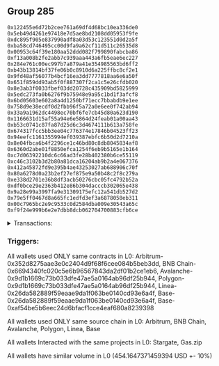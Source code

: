 ## Group 285

```0x299351b0a38d581b1aad6d9084e93b104470efc0
0x122455e6d72b2cee761a69df4d68bc10ea336de0
0x5eb49d4261e97418e7d5ae8bd2108dd05953f9fe
0xdc895f905e837990adf8a03d53c123551d0d2a5f
0xba58cd746495cc00d9fa9a62cf11d511c26535d8
0x00953c64f39e180aa52ddd082f799890fabcba86
0xf13a008b2fe2abb7c939aaa443a6fb5eae6ec227
0x284e761c00ec997b7a879a41e354985563bd6ff2
0xb43b13814bf37fe06b0c8910d6a225ffbc8cf2e1
0x9fd48af56077b4bcf16ea3dd7777818aa6e6a50f
0x651f859dd93ab5f0f887307f2ca1c5e26cfdb020
0x8e3ab3f0033fbef03dd20728c435909bd5825999
0x5edc273fa0b6276f9b75948e9a95c1bd1f3afcf8
0x6bd05603e602a8a4d1250bf71ecc7bbabdb9e1ee
0x758d9e38ecdf0d2fbb96f5a72a0e6ee0f742ab94
0x33a9a1962dc4498ec70bf6fe7cb45d80a623d190
0x1166631d15af55a94e6e5864d24feab01a00aa43
0xb53c0741c87fa87d25d6c3d4674111b613a758fe
0x674317fcc5bb3ee04c776374e17846b04523ff23
0x94eefc1161355994ef039387ebfc6b50d2d7210a
0x8e04fbca6b4f2296ce1c46bd80c8db8045834af8
0x6360d2abe01f8850efca1254f6eb9b5165e1b164
0xc7d06392210dc6c66ad3fe28b402380b6ce55119
0xc46c3102b3d2b80a81dca16204ab9b2a4e067376
0x412a45872fd9e395b4ae43253027ab688906c70f
0x80a6278d0a23b2ef27ef875e9a50b48c2f8c279a
0xe338d2701e36b8df3acb50276cbc05fc4792b52a
0xdf0bce29e2363b412e86b304dacccb302065e438
0x9a28e99a3997fa9e31309175efc12a541db527d2
0x79e5ff0467d8a665fc1edfd3ef3a6878058eb311
0x00c7965bc2e9c9533c0d2584dba009e30543a65c
0xf9f24e999b6e2e7dbb8dcb062704700883cfb6ce
```
<details>
<summary>Transactions:</summary>

Hashes: 

Wallet: 0x299351b0a38d581b1aad6d9084e93b104470efc0

       Hash: 0x8683a2f67d5eef6e1c44a129e874ea192ab074da5f92f3b10b2386b24b7fa293
         - source chain: Arbitrum
         - destination chain: BNB Chain
         - project: Stargate
         - contract: 0x352d8275aae3e0c2404d9f68f6cee084b5beb3dd
         - value USD: 63.861962833
       Hash: 0x1d568f681240f681c45f026a8e7377a8094fe792e0f594fbf9cfb847d81635c8
         - source chain: BNB Chain
         - destination chain: Avalanche
         - project: Stargate
         - contract: 0x6694340fc020c5e6b96567843da2df01b2ce1eb6
         - value USD: 60.841140243
       Hash: 0x802246a32a1a9c92045d7a208f214b7d4a369ad246ab3b1c607af9f6dc311fd9
         - source chain: Avalanche
         - destination chain: Polygon
         - project: Stargate
         - contract: 0x9d1b1669c73b033dfe47ae5a0164ab96df25b944
         - value USD: 59.183415834
       Hash: 0x9a5a6c23aa233dd7a6cd4056be04a6a6c74b8e83eb08be96f7340e010433f91b
         - source chain: Polygon
         - destination chain: Base
         - project: Stargate
         - contract: 0x9d1b1669c73b033dfe47ae5a0164ab96df25b944
         - value USD: 63.412898091
       Hash: 0xaf67eba5ed09904ea1c3265585f4a1fb2393b60041d5e1619bf8d6688a6e3a61
         - source chain: Linea
         - destination chain: Kava
         - project: Gas.zip
         - contract: 0x26da582889f59eaae9da1f063be0140cd93e6a4f
         - value USD: 4.501300527e-08
       Hash: 0xff1af217e30acebbc8ec0e68e3527e6f753fc265a99d648315fc9bc7f27b07b0
         - source chain: Base
         - destination chain: Zora
         - project: Gas.zip
         - contract: 0x26da582889f59eaae9da1f063be0140cd93e6a4f
         - value USD: 0.0001264999264
       Hash: 0x3c9a89a80742e3d0adcc440c9c7983898ba2bd978465ab7ada737216e5f49489
         - source chain: Base
         - destination chain: Optimism
         - project: Stargate
         - contract: 0xaf54be5b6eec24d6bfacf1cce4eaf680a8239398
         - value USD: 206.8651936
Wallet: 0x122455e6d72b2cee761a69df4d68bc10ea336de0

       Hash:0x6586269ab98f712d760d1a7c127eb53a637dc38071671135c3ad90cc36af35a9
         - source chain: Arbitrum
         - destination chain: BNB Chain
         - project: Stargate
         - contract: 0x352d8275aae3e0c2404d9f68f6cee084b5beb3dd
         - value USD: 67.996789791
       Hash:0x942d7456a6eb768e04123acf09a009a49229fa1df890c1e44e56c61bd779f159
         - source chain: BNB Chain
         - destination chain: Avalanche
         - project: Stargate
         - contract: 0x6694340fc020c5e6b96567843da2df01b2ce1eb6
         - value USD: 65.065408003
       Hash:0xd1428603e69d04142ddd0fbd9bab2e9166e6fe1a45ac8957fe98c6684cd487a0
         - source chain: Avalanche
         - destination chain: Polygon
         - project: Stargate
         - contract: 0x9d1b1669c73b033dfe47ae5a0164ab96df25b944
         - value USD: 63.489800748
       Hash:0x7de3c2f9543a758a40530f3afc1e127d554f41b0bd39d8db9e084f2b2c3222ad
         - source chain: Polygon
         - destination chain: Base
         - project: Stargate
         - contract: 0x9d1b1669c73b033dfe47ae5a0164ab96df25b944
         - value USD: 67.486823965
       Hash:0xad995c6b5d555a3b804180ed3a28c3266a4c2cb46290e00dba5a79ea839ec072
         - source chain: Linea
         - destination chain: Kava
         - project: Gas.zip
         - contract: 0x26da582889f59eaae9da1f063be0140cd93e6a4f
         - value USD: 4.264186783e-08
       Hash:0xc1cc167af0efa8919b19ea3429492366b27e0a2bb3bdafbe380dbeb4f10fc717
         - source chain: Base
         - destination chain: Scroll
         - project: Gas.zip
         - contract: 0x26da582889f59eaae9da1f063be0140cd93e6a4f
         - value USD: 2.096487545e-05
       Hash:0xc98765951d26a002dffe7d9f606e4e44c761a6c84244368acd251c4da8ab5aee
         - source chain: Base
         - destination chain: Optimism
         - project: Stargate
         - contract: 0xaf54be5b6eec24d6bfacf1cce4eaf680a8239398
         - value USD: 203.159239386
Wallet: 0x5eb49d4261e97418e7d5ae8bd2108dd05953f9fe

       Hash:0xe9dea82418c1096b96a41ccb27c4d2f0e5b687dbb8151328eac4742abd9d2c60
         - source chain: Arbitrum
         - destination chain: BNB Chain
         - project: Stargate
         - contract: 0x352d8275aae3e0c2404d9f68f6cee084b5beb3dd
         - value USD: 64.473573479
       Hash:0x815f625fd1beaf6fc2c9b0fc77cda7d834430c35473287e0bbc4169d1ac28645
         - source chain: BNB Chain
         - destination chain: Avalanche
         - project: Stargate
         - contract: 0x6694340fc020c5e6b96567843da2df01b2ce1eb6
         - value USD: 61.45366741
       Hash:0xeb691d98c6acd928219d8dba06e41a585dd7cc7ecc378ce9e3387d9dfb335392
         - source chain: Avalanche
         - destination chain: Polygon
         - project: Stargate
         - contract: 0x9d1b1669c73b033dfe47ae5a0164ab96df25b944
         - value USD: 60.031545604
       Hash:0x4269ef51baea42542ef3643e2043f12c8488c73bec8d6c1dafdfb4c94441adb1
         - source chain: Polygon
         - destination chain: Base
         - project: Stargate
         - contract: 0x9d1b1669c73b033dfe47ae5a0164ab96df25b944
         - value USD: 63.875034043
       Hash:0xa055490ea62b1469a4573dbdbfde017f13d2186d9404258b2971311b8bf02451
         - source chain: Linea
         - destination chain: Zora
         - project: Gas.zip
         - contract: 0x26da582889f59eaae9da1f063be0140cd93e6a4f
         - value USD: 8.593273501e-05
       Hash:0x68d18c4218b006c5ac10f79c91cf29de642c43b506185545ad6b45f4438553fc
         - source chain: Base
         - destination chain: Zora
         - project: Gas.zip
         - contract: 0x26da582889f59eaae9da1f063be0140cd93e6a4f
         - value USD: 9.771763979e-05
       Hash:0xa65a9c6051635ce99af2cb53099037a65a8fe39671fa15b60a7abf0c352e5813
         - source chain: Base
         - destination chain: Optimism
         - project: Stargate
         - contract: 0xaf54be5b6eec24d6bfacf1cce4eaf680a8239398
         - value USD: 198.810856609
Wallet: 0xdc895f905e837990adf8a03d53c123551d0d2a5f

       Hash:0x7a88f265aa367f74906c3d11cbe9081d1c5a291fa5757844171d65cae98b07ec
         - source chain: Arbitrum
         - destination chain: BNB Chain
         - project: Stargate
         - contract: 0x352d8275aae3e0c2404d9f68f6cee084b5beb3dd
         - value USD: 67.663363497
       Hash:0x230169a0502044a24387bd52f2b89f25b5b8aea76b61409ed3d732399399f20f
         - source chain: BNB Chain
         - destination chain: Avalanche
         - project: Stargate
         - contract: 0x6694340fc020c5e6b96567843da2df01b2ce1eb6
         - value USD: 64.751856475
       Hash:0xf427e1b4770adb754ad436d834a086f40872ebdebb6e6db42b2681b8e0b29fe4
         - source chain: Avalanche
         - destination chain: Polygon
         - project: Stargate
         - contract: 0x9d1b1669c73b033dfe47ae5a0164ab96df25b944
         - value USD: 63.408731432
       Hash:0xf543bc45d7739d87f478e7fb1db97c60a73ea3ef5b51c86054f8fdec3f6fa62b
         - source chain: Polygon
         - destination chain: Base
         - project: Stargate
         - contract: 0x9d1b1669c73b033dfe47ae5a0164ab96df25b944
         - value USD: 67.462371459
       Hash:0x46bc92a10540b5ca7271091ec33f369d162bd1aa424214112de3303b1ded77ea
         - source chain: Linea
         - destination chain: Linea
         - project: Gas.zip
         - contract: 0x26da582889f59eaae9da1f063be0140cd93e6a4f
         - value USD: 0.0001264538621
       Hash:0x749b693ffda98bc7ef52a175d4e76569899a178eb58587065a92172bdaa0d56c
         - source chain: Base
         - destination chain: Scroll
         - project: Gas.zip
         - contract: 0x26da582889f59eaae9da1f063be0140cd93e6a4f
         - value USD: 7.213338501e-05
       Hash:0xb670102e9af12362ab898b6983d71495314698f4da059d286c6c6128ba76a02f
         - source chain: Base
         - destination chain: Optimism
         - project: Stargate
         - contract: 0xaf54be5b6eec24d6bfacf1cce4eaf680a8239398
         - value USD: 195.256057316
Wallet: 0xba58cd746495cc00d9fa9a62cf11d511c26535d8

       Hash:0xa9dc57b219e2119f885ebae7413c3045786ebf31a2a578374af9836cb29d881f
         - source chain: Arbitrum
         - destination chain: BNB Chain
         - project: Stargate
         - contract: 0x352d8275aae3e0c2404d9f68f6cee084b5beb3dd
         - value USD: 63.619726157
       Hash:0xbc7a529d8ac2f880628a007cc72505ce20f2e9ed3e68c86da758e60e8964f34a
         - source chain: BNB Chain
         - destination chain: Avalanche
         - project: Stargate
         - contract: 0x6694340fc020c5e6b96567843da2df01b2ce1eb6
         - value USD: 60.619241285
       Hash:0xf8877b7d94fd7c2896a42023f833ff2ccdbbb3fc171f953c64ca0ab05f795598
         - source chain: Avalanche
         - destination chain: Polygon
         - project: Stargate
         - contract: 0x9d1b1669c73b033dfe47ae5a0164ab96df25b944
         - value USD: 59.17017562
       Hash:0x764ce121b890661099b8aeb71506e3b144e9a8a5463c604cfccd746b4933c275
         - source chain: Polygon
         - destination chain: Base
         - project: Stargate
         - contract: 0x9d1b1669c73b033dfe47ae5a0164ab96df25b944
         - value USD: 62.872142222
       Hash:0x46d6f05ad7bbff5dae81afab0070d3df8f12b55cdb59fd497cf46be8ed16f28a
         - source chain: Linea
         - destination chain: Kava
         - project: Gas.zip
         - contract: 0x26da582889f59eaae9da1f063be0140cd93e6a4f
         - value USD: 2.708199048e-08
       Hash:0x54aeff8edf8f7c863466f98f292dd68f5f4ded1415cfa3d057d6cebdbbe24d23
         - source chain: Base
         - destination chain: Linea
         - project: Gas.zip
         - contract: 0x26da582889f59eaae9da1f063be0140cd93e6a4f
         - value USD: 0.0001186634726
       Hash:0xc45667a3430cdff20d6ab0817375c8ce4394936a7be67c1b251bee63b1eff1ff
         - source chain: Base
         - destination chain: Optimism
         - project: Stargate
         - contract: 0xaf54be5b6eec24d6bfacf1cce4eaf680a8239398
         - value USD: 197.519944863
Wallet: 0x00953c64f39e180aa52ddd082f799890fabcba86

       Hash:0x6c84cd72e6981876ec2b61a60ba170e79990e63711504b00c933983efe4b62b0
         - source chain: Arbitrum
         - destination chain: BNB Chain
         - project: Stargate
         - contract: 0x352d8275aae3e0c2404d9f68f6cee084b5beb3dd
         - value USD: 66.713254909
       Hash:0xa9f92c805c050d5074f260eddce0c4fecaed8296ffa4b1641911b22a5b3ec931
         - source chain: BNB Chain
         - destination chain: Avalanche
         - project: Stargate
         - contract: 0x6694340fc020c5e6b96567843da2df01b2ce1eb6
         - value USD: 63.773865548
       Hash:0xde26cb1656f953cdde0a78d29e24ec4edab9fe776d4e75af21be2b603eae88fe
         - source chain: Avalanche
         - destination chain: Polygon
         - project: Stargate
         - contract: 0x9d1b1669c73b033dfe47ae5a0164ab96df25b944
         - value USD: 62.343416137
       Hash:0x23c28f5a23ac5cc5bd82fe46621f584b9c1d7a4082dd987821e6f1c1b67d59c1
         - source chain: Polygon
         - destination chain: Base
         - project: Stargate
         - contract: 0x9d1b1669c73b033dfe47ae5a0164ab96df25b944
         - value USD: 67.018602394
       Hash:0x601e50cdccb518a7473a79efc28cf47dba803bd28f51f3b923223085b76f5d30
         - source chain: Linea
         - destination chain: Base
         - project: Gas.zip
         - contract: 0x26da582889f59eaae9da1f063be0140cd93e6a4f
         - value USD: 2.201259296e-05
       Hash:0xcd56fcf2fec80a1426ea8690d9c9df7ad633daef1308fdeea1b4ddbf3c58bcbc
         - source chain: Base
         - destination chain: Kava
         - project: Gas.zip
         - contract: 0x26da582889f59eaae9da1f063be0140cd93e6a4f
         - value USD: 2.490463734e-08
       Hash:0x6600d0abd86468e56450a479381986df00cc8559622e3167047e769150cc2592
         - source chain: Base
         - destination chain: Optimism
         - project: Stargate
         - contract: 0xaf54be5b6eec24d6bfacf1cce4eaf680a8239398
         - value USD: 202.014242506
Wallet: 0xf13a008b2fe2abb7c939aaa443a6fb5eae6ec227

       Hash:0xd8fab7ac6016453637b96371c8b2d3c4536020ce7e5d0ecb46b9477eb3e294cb
         - source chain: Arbitrum
         - destination chain: BNB Chain
         - project: Stargate
         - contract: 0x352d8275aae3e0c2404d9f68f6cee084b5beb3dd
         - value USD: 66.162026875
       Hash:0xaad4bd0e3cd55d320f33afe06744f77415d6f50651dad69d148f1330d98a8053
         - source chain: BNB Chain
         - destination chain: Avalanche
         - project: Stargate
         - contract: 0x6694340fc020c5e6b96567843da2df01b2ce1eb6
         - value USD: 63.202256224
       Hash:0x88a1385648e1a401e46d85e240d11b0f49e5bb99f6e35518db87c08daf05cfb0
         - source chain: Avalanche
         - destination chain: Polygon
         - project: Stargate
         - contract: 0x9d1b1669c73b033dfe47ae5a0164ab96df25b944
         - value USD: 61.81325553
       Hash:0x831d9ce3b442a8bb227dca97dd00efc79b455c9072ce51bf52096688b3fabdae
         - source chain: Polygon
         - destination chain: Base
         - project: Stargate
         - contract: 0x9d1b1669c73b033dfe47ae5a0164ab96df25b944
         - value USD: 66.409435324
       Hash:0x552a2fbedd711921a602ca64b792e359baa10011f9f0a83023711c09c6b94238
         - source chain: Linea
         - destination chain: Zora
         - project: Gas.zip
         - contract: 0x26da582889f59eaae9da1f063be0140cd93e6a4f
         - value USD: 5.031449819e-05
       Hash:0x6e2002b750cbed2b0e0d32441e52aa04b1581183d6fea2035f809fa37faaf5f7
         - source chain: Base
         - destination chain: Zora
         - project: Gas.zip
         - contract: 0x26da582889f59eaae9da1f063be0140cd93e6a4f
         - value USD: 3.055406778e-05
       Hash:0x408e4413e2cc4e3d504b55300e17e8ee65cc62370c59c6784d59679e8f7a3ee7
         - source chain: Base
         - destination chain: Optimism
         - project: Stargate
         - contract: 0xaf54be5b6eec24d6bfacf1cce4eaf680a8239398
         - value USD: 203.37246766
Wallet: 0x284e761c00ec997b7a879a41e354985563bd6ff2

       Hash:0x10a73cb67fb03fa7b41a04bc65bcaf112c31589be97227759139eb93e09f60c8
         - source chain: Arbitrum
         - destination chain: BNB Chain
         - project: Stargate
         - contract: 0x352d8275aae3e0c2404d9f68f6cee084b5beb3dd
         - value USD: 64.234354783
       Hash:0xf183f2b75a9887ed0deb93fe77ead001cf1d6c68d243995a9c96df933a18f6fb
         - source chain: BNB Chain
         - destination chain: Avalanche
         - project: Stargate
         - contract: 0x6694340fc020c5e6b96567843da2df01b2ce1eb6
         - value USD: 61.165915064
       Hash:0x176dce8001a73be4bbcf907b406c2fcee9d0f3cae4b9ca73e524a1fac8cb9848
         - source chain: Avalanche
         - destination chain: Polygon
         - project: Stargate
         - contract: 0x9d1b1669c73b033dfe47ae5a0164ab96df25b944
         - value USD: 59.645027329
       Hash:0x1164eff71f2fb6e586b2932579a6248e9817fa1376af05bf74723fa87f87276e
         - source chain: Polygon
         - destination chain: Base
         - project: Stargate
         - contract: 0x9d1b1669c73b033dfe47ae5a0164ab96df25b944
         - value USD: 64.073960968
       Hash:0x68c9bad12fe65c9934289b309b2f193653502fb1d5def75f02f4755e5337f992
         - source chain: Linea
         - destination chain: Kava
         - project: Gas.zip
         - contract: 0x26da582889f59eaae9da1f063be0140cd93e6a4f
         - value USD: 6.729721022e-09
       Hash:0xc0402ce99251ed3176dd826be0a9d2eb285b0cb865c6ce5995557331a7330d2d
         - source chain: Base
         - destination chain: Arbitrum
         - project: Gas.zip
         - contract: 0x26da582889f59eaae9da1f063be0140cd93e6a4f
         - value USD: 3.304102679e-05
       Hash:0xbb65fb700a4926ca4902eb57d466dd99624385f64a713a2b5515779b5513cc81
         - source chain: Base
         - destination chain: Optimism
         - project: Stargate
         - contract: 0xaf54be5b6eec24d6bfacf1cce4eaf680a8239398
         - value USD: 204.221821191
Wallet: 0xb43b13814bf37fe06b0c8910d6a225ffbc8cf2e1

       Hash:0x6f295358653276e18bc7a452e546d170d0e77998ca3c0e4bed6a6bb86671997d
         - source chain: Arbitrum
         - destination chain: BNB Chain
         - project: Stargate
         - contract: 0x352d8275aae3e0c2404d9f68f6cee084b5beb3dd
         - value USD: 66.877438235
       Hash:0xc20a61a95cd7a5c1f605948a9686894104102113e73bc945b80a9fe78174723a
         - source chain: BNB Chain
         - destination chain: Avalanche
         - project: Stargate
         - contract: 0x6694340fc020c5e6b96567843da2df01b2ce1eb6
         - value USD: 63.854707651
       Hash:0xa34222d23411316631b1407e73b1bc858ea096a360a8d0e2d4b662da143aab2a
         - source chain: Avalanche
         - destination chain: Polygon
         - project: Stargate
         - contract: 0x9d1b1669c73b033dfe47ae5a0164ab96df25b944
         - value USD: 62.318165727
       Hash:0x62a17188d7497bde0f7c10a131eda69cd66296b8343773d847c289531a0ceb27
         - source chain: Polygon
         - destination chain: Base
         - project: Stargate
         - contract: 0x9d1b1669c73b033dfe47ae5a0164ab96df25b944
         - value USD: 67.028467018
       Hash:0xe4501c4ce70855491c93d6b91eadfa5708c03d4367fa55c35ce2071efff29b9b
         - source chain: Linea
         - destination chain: Scroll
         - project: Gas.zip
         - contract: 0x26da582889f59eaae9da1f063be0140cd93e6a4f
         - value USD: 9.95235826e-05
       Hash:0xaed8fa4185c56879aa1dc3c2e86abd48061217f9681641cf6463c3ac1de10fd1
         - source chain: Base
         - destination chain: Kava
         - project: Gas.zip
         - contract: 0x26da582889f59eaae9da1f063be0140cd93e6a4f
         - value USD: 4.65160995e-08
       Hash:0xb7a39beb104a7fca7742bc5c7b8419b50899b59acdb6f50070d8d6033c63f1b2
         - source chain: Base
         - destination chain: Optimism
         - project: Stargate
         - contract: 0xaf54be5b6eec24d6bfacf1cce4eaf680a8239398
         - value USD: 203.706437036
Wallet: 0x9fd48af56077b4bcf16ea3dd7777818aa6e6a50f

       Hash:0xa962855ce25a63a251ca0f875d8b333c7dbc45644ebe5d97c0bd840ccc8c7f0e
         - source chain: Arbitrum
         - destination chain: BNB Chain
         - project: Stargate
         - contract: 0x352d8275aae3e0c2404d9f68f6cee084b5beb3dd
         - value USD: 66.469528749
       Hash:0xab144860098cd3fac13814f4561f6a80c7e2554d9cf2134317a2ebb90f00b8f3
         - source chain: BNB Chain
         - destination chain: Avalanche
         - project: Stargate
         - contract: 0x6694340fc020c5e6b96567843da2df01b2ce1eb6
         - value USD: 63.411564461
       Hash:0x5fec63c86c7cb2608d0a82f648fd85c51890cf7dc4482ca5b758f86375a06867
         - source chain: Avalanche
         - destination chain: Polygon
         - project: Stargate
         - contract: 0x9d1b1669c73b033dfe47ae5a0164ab96df25b944
         - value USD: 61.996032497
       Hash:0x82f48b58b6aa7c0c75a3a8aac11e28d147c679663d2d6d433d1dbb9075bb27f5
         - source chain: Polygon
         - destination chain: Base
         - project: Stargate
         - contract: 0x9d1b1669c73b033dfe47ae5a0164ab96df25b944
         - value USD: 66.64430081
       Hash:0x671f283c5761ffb774df813fd0d99c045f4261abe54eae37961bcba553b9306f
         - source chain: Linea
         - destination chain: Arbitrum
         - project: Gas.zip
         - contract: 0x26da582889f59eaae9da1f063be0140cd93e6a4f
         - value USD: 4.67935441e-05
       Hash:0x6a525132077f203580b86fd17cae50bbcb696a5aa5ecdcfe30e17c663cc00a4e
         - source chain: Base
         - destination chain: Scroll
         - project: Gas.zip
         - contract: 0x26da582889f59eaae9da1f063be0140cd93e6a4f
         - value USD: 9.876780051e-05
       Hash:0x17392753b9d895129cb341773230aacfc11e6614ba7d397b13939ec9fba77b52
         - source chain: Base
         - destination chain: Optimism
         - project: Stargate
         - contract: 0xaf54be5b6eec24d6bfacf1cce4eaf680a8239398
         - value USD: 200.79941838
Wallet: 0x651f859dd93ab5f0f887307f2ca1c5e26cfdb020

       Hash:0x2371521bf7329d33bb918309a6d71990b1b86e8c716d0970e1792a081b1c7730
         - source chain: Arbitrum
         - destination chain: BNB Chain
         - project: Stargate
         - contract: 0x352d8275aae3e0c2404d9f68f6cee084b5beb3dd
         - value USD: 65.198546945
       Hash:0x9fd834239f25f2a31827ade1cab0d0d68d2f1c24c5eeff685734215ab615efb6
         - source chain: BNB Chain
         - destination chain: Avalanche
         - project: Stargate
         - contract: 0x6694340fc020c5e6b96567843da2df01b2ce1eb6
         - value USD: 62.195546339
       Hash:0xe373047c8b3300e0911a03bdbb9aed199733c36309ca5bdf5a512a0126b3483d
         - source chain: Avalanche
         - destination chain: Polygon
         - project: Stargate
         - contract: 0x9d1b1669c73b033dfe47ae5a0164ab96df25b944
         - value USD: 60.728869925
       Hash:0x69c144ad6fcc9feca52845b559708c6ef710eb3b6234334f5e0565d2136929be
         - source chain: Polygon
         - destination chain: Base
         - project: Stargate
         - contract: 0x9d1b1669c73b033dfe47ae5a0164ab96df25b944
         - value USD: 65.295865057
       Hash:0xcbcb1c6220aabbc0d70d4f243ddd1a21be256c4dadc91bbf582a65d18318b8fb
         - source chain: Linea
         - destination chain: Scroll
         - project: Gas.zip
         - contract: 0x26da582889f59eaae9da1f063be0140cd93e6a4f
         - value USD: 0.0001093755952
       Hash:0xf911b564807b0674b828425f0c407a803e028f079279c7d418037d80ef56dc03
         - source chain: Base
         - destination chain: Scroll
         - project: Gas.zip
         - contract: 0x26da582889f59eaae9da1f063be0140cd93e6a4f
         - value USD: 4.405470239e-05
       Hash:0x28abb59ea645e36d3642029ad5a5fef6aed45d4c611882621d9dfd7e53f16cf9
         - source chain: Base
         - destination chain: Optimism
         - project: Stargate
         - contract: 0xaf54be5b6eec24d6bfacf1cce4eaf680a8239398
         - value USD: 203.258104877
Wallet: 0x8e3ab3f0033fbef03dd20728c435909bd5825999

       Hash:0x995cda3a5c747dbabd7c7f2d2697bc961413b05b2daf28d38ffbcf7b1784d1ca
         - source chain: Arbitrum
         - destination chain: BNB Chain
         - project: Stargate
         - contract: 0x352d8275aae3e0c2404d9f68f6cee084b5beb3dd
         - value USD: 63.634774044
       Hash:0xec39cf8af49d402748ab3bd80d4dacb082bcd7ed151cce1db586437b77bf8041
         - source chain: BNB Chain
         - destination chain: Avalanche
         - project: Stargate
         - contract: 0x6694340fc020c5e6b96567843da2df01b2ce1eb6
         - value USD: 60.529123072
       Hash:0x920adfeb63fa1e6203a37d97419c1dd3ff40512f03f8aad952d15042e1210ac3
         - source chain: Avalanche
         - destination chain: Polygon
         - project: Stargate
         - contract: 0x9d1b1669c73b033dfe47ae5a0164ab96df25b944
         - value USD: 59.118881787
       Hash:0x79813257b8d79bd9800bd4d6acaa829d92dbf584f4861d6e640365feb2b81682
         - source chain: Polygon
         - destination chain: Base
         - project: Stargate
         - contract: 0x9d1b1669c73b033dfe47ae5a0164ab96df25b944
         - value USD: 63.530345338
       Hash:0x5d0698d459314040e635de6b0ca056d6b6fe8b60df417ab80d0b63c95522758c
         - source chain: Linea
         - destination chain: Zora
         - project: Gas.zip
         - contract: 0x26da582889f59eaae9da1f063be0140cd93e6a4f
         - value USD: 9.726748476e-05
       Hash:0x54115f7adf49a8d9081a238747f233331f45961538301158135b8050cb12a119
         - source chain: Base
         - destination chain: Kava
         - project: Gas.zip
         - contract: 0x26da582889f59eaae9da1f063be0140cd93e6a4f
         - value USD: 6.277615198e-09
       Hash:0x2c21f2774da6996fd83522e602da02e47d2063927609238c9dd55dd29802c49c
         - source chain: Base
         - destination chain: Optimism
         - project: Stargate
         - contract: 0xaf54be5b6eec24d6bfacf1cce4eaf680a8239398
         - value USD: 201.938289311
Wallet: 0x5edc273fa0b6276f9b75948e9a95c1bd1f3afcf8

       Hash:0xe547c5dc98fd316a727da3152c43919e5650ac39007f65792aae1eb457932420
         - source chain: Arbitrum
         - destination chain: BNB Chain
         - project: Stargate
         - contract: 0x352d8275aae3e0c2404d9f68f6cee084b5beb3dd
         - value USD: 65.017683202
       Hash:0x451254d7c2399f27dd8cc8035faaa3064db756ec81887dfefab9e5c0a5c3c36d
         - source chain: BNB Chain
         - destination chain: Avalanche
         - project: Stargate
         - contract: 0x6694340fc020c5e6b96567843da2df01b2ce1eb6
         - value USD: 61.914724088
       Hash:0x25f631bd6b0bbc8367a4bf2176b4f7a80a93a8508ad46355816febdcdeafc3e4
         - source chain: Avalanche
         - destination chain: Polygon
         - project: Stargate
         - contract: 0x9d1b1669c73b033dfe47ae5a0164ab96df25b944
         - value USD: 60.528475671
       Hash:0x16c64ccbfdb28bd7fe82ecdec270055de0e9ee5a20e97d92295601f016f81c56
         - source chain: Polygon
         - destination chain: Base
         - project: Stargate
         - contract: 0x9d1b1669c73b033dfe47ae5a0164ab96df25b944
         - value USD: 64.927334009
       Hash:0x6b18047d1557f64fe87babbd97f24f2774dd6da347d43e9b78faaa89bfd27356
         - source chain: Linea
         - destination chain: Arbitrum
         - project: Gas.zip
         - contract: 0x26da582889f59eaae9da1f063be0140cd93e6a4f
         - value USD: 2.510128639e-05
       Hash:0x64d18ca7b8086acdcb6f7f5e330835f9f4b9d1dea6e39a9bb8955a332ca14097
         - source chain: Base
         - destination chain: Linea
         - project: Gas.zip
         - contract: 0x26da582889f59eaae9da1f063be0140cd93e6a4f
         - value USD: 0.000107649797
       Hash:0xf3e470ebdb74051b4dbe018fd794ec728be009f81ae4028bfce3228b2af4e916
         - source chain: Base
         - destination chain: Optimism
         - project: Stargate
         - contract: 0xaf54be5b6eec24d6bfacf1cce4eaf680a8239398
         - value USD: 198.889109106
Wallet: 0x6bd05603e602a8a4d1250bf71ecc7bbabdb9e1ee

       Hash:0xaadfadb3e680ba39cce7070a50f7b50fd241d1971517245637dea9a03c896f18
         - source chain: Arbitrum
         - destination chain: BNB Chain
         - project: Stargate
         - contract: 0x352d8275aae3e0c2404d9f68f6cee084b5beb3dd
         - value USD: 64.548826921
       Hash:0xd5fc5586167660a8f610ddbed95a29ef61ed21cf51c18247b7c30dd2419e20d8
         - source chain: BNB Chain
         - destination chain: Avalanche
         - project: Stargate
         - contract: 0x6694340fc020c5e6b96567843da2df01b2ce1eb6
         - value USD: 61.529776497
       Hash:0xa9d6a0c3aa26b5c27eca74838359d8ee74da17f3f00eb84ce3a376a45c0cfc56
         - source chain: Avalanche
         - destination chain: Polygon
         - project: Stargate
         - contract: 0x9d1b1669c73b033dfe47ae5a0164ab96df25b944
         - value USD: 60.225816758
       Hash:0x566d7291b28e7737b21f4cedc27eaa54f4132621079d387ffbd473914eb46895
         - source chain: Polygon
         - destination chain: Base
         - project: Stargate
         - contract: 0x9d1b1669c73b033dfe47ae5a0164ab96df25b944
         - value USD: 64.671462934
       Hash:0xb9158e8027f85e966f7fa34bdd01fa6e2b4c67641c878d24d8ca0bfae31a7eb0
         - source chain: Linea
         - destination chain: Zora
         - project: Gas.zip
         - contract: 0x26da582889f59eaae9da1f063be0140cd93e6a4f
         - value USD: 0.0001352680433
       Hash:0xb5cebdefe7991ebeb76b85592cd46cf690c9b3451d4ed3a881193c4d7331b274
         - source chain: Base
         - destination chain: Scroll
         - project: Gas.zip
         - contract: 0x26da582889f59eaae9da1f063be0140cd93e6a4f
         - value USD: 2.984350807e-05
       Hash:0x4bf62541aea4e230d7dc3a34664568339402232fc87775abbd18974379d66f9b
         - source chain: Base
         - destination chain: Optimism
         - project: Stargate
         - contract: 0xaf54be5b6eec24d6bfacf1cce4eaf680a8239398
         - value USD: 199.387227876
Wallet: 0x758d9e38ecdf0d2fbb96f5a72a0e6ee0f742ab94

       Hash:0x7e9b2c206cd6915d2bdea6271b06bfcb6d654fd4873622a3ff05eb7f79c4afa1
         - source chain: Arbitrum
         - destination chain: BNB Chain
         - project: Stargate
         - contract: 0x352d8275aae3e0c2404d9f68f6cee084b5beb3dd
         - value USD: 66.419833608
       Hash:0x34061b6e620932a34cceb65ec0b4cfd511ba35206f6dbdbefbab33b21c5055a3
         - source chain: BNB Chain
         - destination chain: Avalanche
         - project: Stargate
         - contract: 0x6694340fc020c5e6b96567843da2df01b2ce1eb6
         - value USD: 63.438110331
       Hash:0x91600a7c776e003e12f7ef2f0aa767fc1b2e9ab6d5ea0acc3a02480840e99f9a
         - source chain: Avalanche
         - destination chain: Polygon
         - project: Stargate
         - contract: 0x9d1b1669c73b033dfe47ae5a0164ab96df25b944
         - value USD: 62.015584814
       Hash:0x3c355bda2382fa2da13b8c255aa6172847dd519dd855d6182b4f2596ef626f25
         - source chain: Polygon
         - destination chain: Base
         - project: Stargate
         - contract: 0x9d1b1669c73b033dfe47ae5a0164ab96df25b944
         - value USD: 66.695240363
       Hash:0x676b4334ce0aabebb20bb99b1ae7030193e1e3660d3bae40175c9ef3ee747037
         - source chain: Linea
         - destination chain: Scroll
         - project: Gas.zip
         - contract: 0x26da582889f59eaae9da1f063be0140cd93e6a4f
         - value USD: 9.882147094e-05
       Hash:0xf8d02bcb42ad75af3f5cb05d7fc4462c32a1614b3b06f17cb0bdf2c2fa1834b8
         - source chain: Base
         - destination chain: Kava
         - project: Gas.zip
         - contract: 0x26da582889f59eaae9da1f063be0140cd93e6a4f
         - value USD: 3.509289808e-08
       Hash:0x22130a3d71de6a9e2760b50d8343cc9534263b967252194f8102f41098db9f03
         - source chain: Base
         - destination chain: Optimism
         - project: Stargate
         - contract: 0xaf54be5b6eec24d6bfacf1cce4eaf680a8239398
         - value USD: 203.385686507
Wallet: 0x33a9a1962dc4498ec70bf6fe7cb45d80a623d190

       Hash:0x8062ddafd1aa4657d23c41e9033d63b1539d273d7c9e43de3220b0105c7e9d36
         - source chain: Arbitrum
         - destination chain: BNB Chain
         - project: Stargate
         - contract: 0x352d8275aae3e0c2404d9f68f6cee084b5beb3dd
         - value USD: 63.98446262
       Hash:0x86b15c88084f2a1a2f67e39f84c3706386df822de4df75e44e2052a7299512b9
         - source chain: BNB Chain
         - destination chain: Avalanche
         - project: Stargate
         - contract: 0x6694340fc020c5e6b96567843da2df01b2ce1eb6
         - value USD: 60.86587887
       Hash:0x8a5e6ea03f17c4d0d0c964cc31bc16de57d3ffb4924a71aec6c6a4835ce8f934
         - source chain: Avalanche
         - destination chain: Polygon
         - project: Stargate
         - contract: 0x9d1b1669c73b033dfe47ae5a0164ab96df25b944
         - value USD: 59.46957948
       Hash:0x2797b6333c09173e96c91938e0c0d1f4248c0dbb47b4c2320f242b0f963d9a7b
         - source chain: Polygon
         - destination chain: Base
         - project: Stargate
         - contract: 0x9d1b1669c73b033dfe47ae5a0164ab96df25b944
         - value USD: 63.953183835
       Hash:0x0419661dcbb40ba0c38bf4824c0fe4a665441b4cbfae26f587f392040a39edfe
         - source chain: Linea
         - destination chain: Metis
         - project: Gas.zip
         - contract: 0x26da582889f59eaae9da1f063be0140cd93e6a4f
         - value USD: 1.580588716e-06
       Hash:0x2e9f2ef6bd31f137fa94eed0aeab1fe7ab91065e8491f0bd434470f074ae3652
         - source chain: Base
         - destination chain: Zora
         - project: Gas.zip
         - contract: 0x26da582889f59eaae9da1f063be0140cd93e6a4f
         - value USD: 0.0001165317934
       Hash:0x9e4e98fe2579ab7bf7fb7e38317a37e91c249c77cf0aeee4019c0c457cd01712
         - source chain: Base
         - destination chain: Optimism
         - project: Stargate
         - contract: 0xaf54be5b6eec24d6bfacf1cce4eaf680a8239398
         - value USD: 205.922816698
Wallet: 0x1166631d15af55a94e6e5864d24feab01a00aa43

       Hash:0x709696c7277d4d3244430726d645227e1a7bfa825456832defd81100de8e7cef
         - source chain: Arbitrum
         - destination chain: BNB Chain
         - project: Stargate
         - contract: 0x352d8275aae3e0c2404d9f68f6cee084b5beb3dd
         - value USD: 67.469783623
       Hash:0x374521098d080512d7469fad178de3f83dbe7002783d2c69f7c45d004e9eec91
         - source chain: BNB Chain
         - destination chain: Avalanche
         - project: Stargate
         - contract: 0x6694340fc020c5e6b96567843da2df01b2ce1eb6
         - value USD: 64.374873545
       Hash:0x299caed1559a21b6df042e5b2d9db57c73e4030b6833fa67f544a19d88f0e8c2
         - source chain: Avalanche
         - destination chain: Polygon
         - project: Stargate
         - contract: 0x9d1b1669c73b033dfe47ae5a0164ab96df25b944
         - value USD: 62.923608556
       Hash:0x9cc837d2398045f81cb44d4fc7a0a5f9c9697858ea4e7f31ad158a6b451ea864
         - source chain: Polygon
         - destination chain: Base
         - project: Stargate
         - contract: 0x9d1b1669c73b033dfe47ae5a0164ab96df25b944
         - value USD: 67.70540912
       Hash:0xbb08c74e67ddcba92ac328a8a40b3b00784ddefe6f7115f005c72f3ecb7e6f1c
         - source chain: Linea
         - destination chain: Zora
         - project: Gas.zip
         - contract: 0x26da582889f59eaae9da1f063be0140cd93e6a4f
         - value USD: 7.708668578e-05
       Hash:0x780998343a84dc105881434e03551362411c59384f6b5dac648e74034a756b85
         - source chain: Base
         - destination chain: Linea
         - project: Gas.zip
         - contract: 0x26da582889f59eaae9da1f063be0140cd93e6a4f
         - value USD: 0.0001485069806
       Hash:0x3415e3a24ba512b6dbd9bd8335bb1c46347542c92f147cddb0609e65a21f2222
         - source chain: Base
         - destination chain: Optimism
         - project: Stargate
         - contract: 0xaf54be5b6eec24d6bfacf1cce4eaf680a8239398
         - value USD: 204.601228534
Wallet: 0xb53c0741c87fa87d25d6c3d4674111b613a758fe

       Hash:0x4f609a464e80a4fa86f6563227d99f4b869e1d405c109feabd98508b3a0da035
         - source chain: Arbitrum
         - destination chain: BNB Chain
         - project: Stargate
         - contract: 0x352d8275aae3e0c2404d9f68f6cee084b5beb3dd
         - value USD: 63.747454642
       Hash:0xfdb37f17558ca890ced087b4440e60db334a32b16593a83b800d2352515f1471
         - source chain: BNB Chain
         - destination chain: Avalanche
         - project: Stargate
         - contract: 0x6694340fc020c5e6b96567843da2df01b2ce1eb6
         - value USD: 60.662845002
       Hash:0xb605eea981df0b4bdfd9313566045163b8caa1d527ccb2b1b7941957f40bc622
         - source chain: Avalanche
         - destination chain: Polygon
         - project: Stargate
         - contract: 0x9d1b1669c73b033dfe47ae5a0164ab96df25b944
         - value USD: 59.233485647
       Hash:0x9df54fa7c7d05c375166c7b9c0ff18fee3b29356ffa22d92abca03f51788fa7b
         - source chain: Polygon
         - destination chain: Base
         - project: Stargate
         - contract: 0x9d1b1669c73b033dfe47ae5a0164ab96df25b944
         - value USD: 63.589218001
       Hash:0xc3a01bba57d0b9cbc1f410a7c30a478c6a3b19fde1a45a96d95b3017ff33f54c
         - source chain: Linea
         - destination chain: Metis
         - project: Gas.zip
         - contract: 0x26da582889f59eaae9da1f063be0140cd93e6a4f
         - value USD: 1.169451807e-06
       Hash:0x071e86bb25787f7427da3e632507b2787ede4e44f3cba18787d14d10abd1c17e
         - source chain: Base
         - destination chain: Scroll
         - project: Gas.zip
         - contract: 0x26da582889f59eaae9da1f063be0140cd93e6a4f
         - value USD: 7.816156875e-05
       Hash:0x3d9e1d385bbe07ef5f3e9a7bcaecc8456a78c520d035c46f7a73fd24e724ae54
         - source chain: Base
         - destination chain: Optimism
         - project: Stargate
         - contract: 0xaf54be5b6eec24d6bfacf1cce4eaf680a8239398
         - value USD: 195.684557243
Wallet: 0x674317fcc5bb3ee04c776374e17846b04523ff23

       Hash:0x82975c248007a1412afc665df89fc11d0b2539d6552fd873130944cb57d2b9ba
         - source chain: Arbitrum
         - destination chain: BNB Chain
         - project: Stargate
         - contract: 0x352d8275aae3e0c2404d9f68f6cee084b5beb3dd
         - value USD: 67.808181532
       Hash:0xf9f217b4f81437f306797a94812bbced989fae9dc8760aa55e77980ddcf8bbaa
         - source chain: BNB Chain
         - destination chain: Avalanche
         - project: Stargate
         - contract: 0x6694340fc020c5e6b96567843da2df01b2ce1eb6
         - value USD: 64.745990935
       Hash:0x14a4ac49ad558d753bdd1a637f09ce2741455611cbe843cc9934ee6abf784233
         - source chain: Avalanche
         - destination chain: Polygon
         - project: Stargate
         - contract: 0x9d1b1669c73b033dfe47ae5a0164ab96df25b944
         - value USD: 63.288901486
       Hash:0x28914839cd0b302dec18620c47cc6cbb3f8c724f1f4b7214c270da4b2474c23e
         - source chain: Polygon
         - destination chain: Base
         - project: Stargate
         - contract: 0x9d1b1669c73b033dfe47ae5a0164ab96df25b944
         - value USD: 68.049686715
       Hash:0x8e4fc6d9f253b5f4a1b963bf41a1a9808b0eea64e32c94c887c9a754eb8ef92e
         - source chain: Linea
         - destination chain: Zora
         - project: Gas.zip
         - contract: 0x26da582889f59eaae9da1f063be0140cd93e6a4f
         - value USD: 2.654322798e-05
       Hash:0x80ec5babbac6d395212f2c385892407b437819e858d8330914857773be320cf3
         - source chain: Base
         - destination chain: Base
         - project: Gas.zip
         - contract: 0x26da582889f59eaae9da1f063be0140cd93e6a4f
         - value USD: 4.867334054e-05
       Hash:0xf71ce71b442a25339e13a07a952247363ca6ffd13eb76aa30a961a47692885fe
         - source chain: Base
         - destination chain: Optimism
         - project: Stargate
         - contract: 0xaf54be5b6eec24d6bfacf1cce4eaf680a8239398
         - value USD: 202.801352689
Wallet: 0x94eefc1161355994ef039387ebfc6b50d2d7210a

       Hash:0xef8d3d63bbaeb7e34e4c94b083fd91dd053634086a9b6d440766469aded4b45a
         - source chain: Arbitrum
         - destination chain: BNB Chain
         - project: Stargate
         - contract: 0x352d8275aae3e0c2404d9f68f6cee084b5beb3dd
         - value USD: 63.859464022
       Hash:0x01422b291f11c56a30472a9b09e1b66eb491861b6ac30cef1908a4ccb4c6e152
         - source chain: BNB Chain
         - destination chain: Avalanche
         - project: Stargate
         - contract: 0x6694340fc020c5e6b96567843da2df01b2ce1eb6
         - value USD: 60.776163488
       Hash:0xf26aed493ad417f76e0d58c4be0b7ba0038af9d6344b08cb80a1f9c4c7025dc2
         - source chain: Avalanche
         - destination chain: Polygon
         - project: Stargate
         - contract: 0x9d1b1669c73b033dfe47ae5a0164ab96df25b944
         - value USD: 59.287657527
       Hash:0xc97588867f9e89937e58c482ad2ab722dd794d6f41fd459314a54838b1381dcb
         - source chain: Polygon
         - destination chain: Base
         - project: Stargate
         - contract: 0x9d1b1669c73b033dfe47ae5a0164ab96df25b944
         - value USD: 63.753318661
       Hash:0xf43efe1b3a8b48778d3467213e2ab68b694d5f590f59a78f6143c007fbeeb0e4
         - source chain: Linea
         - destination chain: Base
         - project: Gas.zip
         - contract: 0x26da582889f59eaae9da1f063be0140cd93e6a4f
         - value USD: 0.0001484325249
       Hash:0x2eceea5ab790e62869437cb330691ceeb2e4eae7e7760d1f6988498660677abe
         - source chain: Base
         - destination chain: Zora
         - project: Gas.zip
         - contract: 0x26da582889f59eaae9da1f063be0140cd93e6a4f
         - value USD: 8.135908747e-05
       Hash:0x702f5f6a2513e5a7b9e3a605720c96f198ba146243f648a2cf59050118acac65
         - source chain: Base
         - destination chain: Optimism
         - project: Stargate
         - contract: 0xaf54be5b6eec24d6bfacf1cce4eaf680a8239398
         - value USD: 205.128649623
Wallet: 0x8e04fbca6b4f2296ce1c46bd80c8db8045834af8

       Hash:0xe091ca27151c669cf5819e19b9d5211f94d6b1b8252347a1c377ae09ff2b4916
         - source chain: Arbitrum
         - destination chain: BNB Chain
         - project: Stargate
         - contract: 0x352d8275aae3e0c2404d9f68f6cee084b5beb3dd
         - value USD: 64.249053557
       Hash:0x591de3fe08b10c270e2c3054581784fb70392b397e61720f5887c5dd491230e9
         - source chain: BNB Chain
         - destination chain: Avalanche
         - project: Stargate
         - contract: 0x6694340fc020c5e6b96567843da2df01b2ce1eb6
         - value USD: 61.122137421
       Hash:0x3dd0246f41300eee1b78f7e7cfded4acdf0a9d997d749fb65d83e9a4af8ebfa7
         - source chain: Avalanche
         - destination chain: Polygon
         - project: Stargate
         - contract: 0x9d1b1669c73b033dfe47ae5a0164ab96df25b944
         - value USD: 59.597235553
       Hash:0x640de1e5fe1716c769abe776369dee26d088eda16730e6d367e1ac1de740abdb
         - source chain: Polygon
         - destination chain: Base
         - project: Stargate
         - contract: 0x9d1b1669c73b033dfe47ae5a0164ab96df25b944
         - value USD: 64.152425844
       Hash:0xa33eb49d63e7f08aabd1b8d305982e7d7c91d0b2afa2b2776a6f1884b6829cba
         - source chain: Linea
         - destination chain: Kava
         - project: Gas.zip
         - contract: 0x26da582889f59eaae9da1f063be0140cd93e6a4f
         - value USD: 6.976024448e-09
       Hash:0x371ed316c7a326702df40cd43e7336f41b287c91a57175e698dae5bb8ca503c3
         - source chain: Base
         - destination chain: Zora
         - project: Gas.zip
         - contract: 0x26da582889f59eaae9da1f063be0140cd93e6a4f
         - value USD: 2.236008297e-05
       Hash:0x0d7c66ebea90163050ccef17068db35930733715e003cedf2974f02af71b225d
         - source chain: Base
         - destination chain: Optimism
         - project: Stargate
         - contract: 0xaf54be5b6eec24d6bfacf1cce4eaf680a8239398
         - value USD: 205.529945755
Wallet: 0x6360d2abe01f8850efca1254f6eb9b5165e1b164

       Hash:0x9cf35045e93718baa2544d94c75da68fc63c353a6923c718e0961417c81b257b
         - source chain: Arbitrum
         - destination chain: BNB Chain
         - project: Stargate
         - contract: 0x352d8275aae3e0c2404d9f68f6cee084b5beb3dd
         - value USD: 64.168197296
       Hash:0xe0878706375c6bbecc179fec1918cfc2fa3b3ba0e285e3fcf16fbb09ee692a79
         - source chain: BNB Chain
         - destination chain: Avalanche
         - project: Stargate
         - contract: 0x6694340fc020c5e6b96567843da2df01b2ce1eb6
         - value USD: 60.749767556
       Hash:0x284a4d3a16a5a73cd3113a5db153043179ed300a2bc8302d245dbf704c3842d8
         - source chain: Avalanche
         - destination chain: Polygon
         - project: Stargate
         - contract: 0x9d1b1669c73b033dfe47ae5a0164ab96df25b944
         - value USD: 59.331763243
       Hash:0x9bca191ccd8671b3fbe6b68667d45e035965def7483a852c9b20eed7fcbba7f1
         - source chain: Polygon
         - destination chain: Base
         - project: Stargate
         - contract: 0x9d1b1669c73b033dfe47ae5a0164ab96df25b944
         - value USD: 63.809072494
       Hash:0x40eada1a17717242b9acd680255b55357e634313539b7df7dd5407051a6435c1
         - source chain: Linea
         - destination chain: Scroll
         - project: Gas.zip
         - contract: 0x26da582889f59eaae9da1f063be0140cd93e6a4f
         - value USD: 5.028558639e-05
       Hash:0xc5704e2cfb0759a1b7b672c5dc1ace122cb917d59bc34d2f32959b00feacce98
         - source chain: Base
         - destination chain: Kava
         - project: Gas.zip
         - contract: 0x26da582889f59eaae9da1f063be0140cd93e6a4f
         - value USD: 2.350558518e-08
       Hash:0xfd57a20cc2660160b5dd9abf7db155eb5572cab80366083f09b860df57102d27
         - source chain: Base
         - destination chain: Optimism
         - project: Stargate
         - contract: 0xaf54be5b6eec24d6bfacf1cce4eaf680a8239398
         - value USD: 201.501229213
Wallet: 0xc7d06392210dc6c66ad3fe28b402380b6ce55119

       Hash:0x784d5ea8262439994e5aebd75dd30663aabf19b8b603bb757198e69a6dcda763
         - source chain: Arbitrum
         - destination chain: BNB Chain
         - project: Stargate
         - contract: 0x352d8275aae3e0c2404d9f68f6cee084b5beb3dd
         - value USD: 66.236325006
       Hash:0xae7d55bfffd985202f9ff9bf86fa5690e26eee34e197603a6aa97290f8152c06
         - source chain: BNB Chain
         - destination chain: Avalanche
         - project: Stargate
         - contract: 0x6694340fc020c5e6b96567843da2df01b2ce1eb6
         - value USD: 63.131590854
       Hash:0x0b68205d4d6a6d51491a2172d14c5ffaeb8f13cc8f2c4be6f78c8d32844eab4a
         - source chain: Avalanche
         - destination chain: Polygon
         - project: Stargate
         - contract: 0x9d1b1669c73b033dfe47ae5a0164ab96df25b944
         - value USD: 61.564066484
       Hash:0xfc3927555e52f5920f8e06fbcbe83d3c21d2bd8cce0a39922d813cce01ad1a47
         - source chain: Polygon
         - destination chain: Base
         - project: Stargate
         - contract: 0x9d1b1669c73b033dfe47ae5a0164ab96df25b944
         - value USD: 66.281781362
       Hash:0xdfa5815bf1e588140d3de30fa11629f77c24fe3e947cbe1b4b9f21d442260b4c
         - source chain: Linea
         - destination chain: Scroll
         - project: Gas.zip
         - contract: 0x26da582889f59eaae9da1f063be0140cd93e6a4f
         - value USD: 2.622031528e-05
       Hash:0x6b68514ac2b3891a2f41eaa354a3e42e82924ec2765cf3062340532e9c91ec20
         - source chain: Base
         - destination chain: Arbitrum
         - project: Gas.zip
         - contract: 0x26da582889f59eaae9da1f063be0140cd93e6a4f
         - value USD: 0.0001203185417
       Hash:0xa5acf6a89ae7ea2c87056028c2a8c8cc53c2b5f72b71b89eb7253190df9348e4
         - source chain: Base
         - destination chain: Optimism
         - project: Stargate
         - contract: 0xaf54be5b6eec24d6bfacf1cce4eaf680a8239398
         - value USD: 204.429648125
Wallet: 0xc46c3102b3d2b80a81dca16204ab9b2a4e067376

       Hash:0x316837b9b48805361519d7f5ee2ab84ba95f89baa4800c1d6dfe98ed62e647cb
         - source chain: Arbitrum
         - destination chain: BNB Chain
         - project: Stargate
         - contract: 0x352d8275aae3e0c2404d9f68f6cee084b5beb3dd
         - value USD: 65.210564848
       Hash:0xc5ac783773fc719cbae1daa6f5e86d9467d08bf1b038f7c9c343a61af51245fc
         - source chain: BNB Chain
         - destination chain: Avalanche
         - project: Stargate
         - contract: 0x6694340fc020c5e6b96567843da2df01b2ce1eb6
         - value USD: 62.152749284
       Hash:0xd6b6dde9fa474c5c4725bd034e8d029edf46b532284090990b07732befef4473
         - source chain: Avalanche
         - destination chain: Polygon
         - project: Stargate
         - contract: 0x9d1b1669c73b033dfe47ae5a0164ab96df25b944
         - value USD: 60.407814712
       Hash:0x5ba61c15ba9e0980a15777ec2d48055fffa1ee5100dcd6b1034ece16d7180fb1
         - source chain: Polygon
         - destination chain: Base
         - project: Stargate
         - contract: 0x9d1b1669c73b033dfe47ae5a0164ab96df25b944
         - value USD: 64.990359777
       Hash:0xb029d691c84dcb0460d502bf0b2d901e9f0b8d0545bf38098da8a373c5307dbe
         - source chain: Linea
         - destination chain: Linea
         - project: Gas.zip
         - contract: 0x26da582889f59eaae9da1f063be0140cd93e6a4f
         - value USD: 0.0001678100178
       Hash:0xe128989f8327a1eb542fc9ecb8fde8a8510154ed25e290bb86759e786b2102e6
         - source chain: Base
         - destination chain: Zora
         - project: Gas.zip
         - contract: 0x26da582889f59eaae9da1f063be0140cd93e6a4f
         - value USD: 4.578493179e-05
       Hash:0x5f456189f26dc280bfb3048b71281bb269b49dcc7f928e226ec7d414170204ca
         - source chain: Base
         - destination chain: Optimism
         - project: Stargate
         - contract: 0xaf54be5b6eec24d6bfacf1cce4eaf680a8239398
         - value USD: 205.827917281
Wallet: 0x412a45872fd9e395b4ae43253027ab688906c70f

       Hash:0xf03995e245d8c074aa5341a722a05bb782df6b43819ee693e1eef277d23dd9fc
         - source chain: Arbitrum
         - destination chain: BNB Chain
         - project: Stargate
         - contract: 0x352d8275aae3e0c2404d9f68f6cee084b5beb3dd
         - value USD: 68.104925912
       Hash:0x2145c584eb54e57b9ede43c0287851d1e939889e7030acba17088b51736be99c
         - source chain: BNB Chain
         - destination chain: Avalanche
         - project: Stargate
         - contract: 0x6694340fc020c5e6b96567843da2df01b2ce1eb6
         - value USD: 64.948764911
       Hash:0x4a35b8b3d87ce9ee08791db969c5e5e44726e50f2e82a5e47e4f74cb07e8a3f4
         - source chain: Avalanche
         - destination chain: Polygon
         - project: Stargate
         - contract: 0x9d1b1669c73b033dfe47ae5a0164ab96df25b944
         - value USD: 63.380400972
       Hash:0xbc7da5f123a874866022845e9798940eeaae91ad4516f3a3c7896c894698223f
         - source chain: Polygon
         - destination chain: Base
         - project: Stargate
         - contract: 0x9d1b1669c73b033dfe47ae5a0164ab96df25b944
         - value USD: 68.204031779
       Hash:0x3aa3e345f6530e572f61b9f1d3be7d910b4bb1a4cce4da6ff20d6b0331f361ec
         - source chain: Linea
         - destination chain: Zora
         - project: Gas.zip
         - contract: 0x26da582889f59eaae9da1f063be0140cd93e6a4f
         - value USD: 0.000166411601
       Hash:0x9ccafe53510b25e4aab49b6477d4952d8ffd00f2ee86360047d5a2ae1f900041
         - source chain: Base
         - destination chain: Arbitrum
         - project: Gas.zip
         - contract: 0x26da582889f59eaae9da1f063be0140cd93e6a4f
         - value USD: 0.0001643288637
       Hash:0xd53c912205f6e3b541dc8ffcb7d7e85dd694cd06c14770abdb5f8d8987573b6f
         - source chain: Base
         - destination chain: Optimism
         - project: Stargate
         - contract: 0xaf54be5b6eec24d6bfacf1cce4eaf680a8239398
         - value USD: 207.227821973
Wallet: 0x80a6278d0a23b2ef27ef875e9a50b48c2f8c279a

       Hash:0x5dc18066684934fb3ddbfc5e09a1029b5e8bbff78c98e92ceefcf5fc74a62174
         - source chain: Arbitrum
         - destination chain: BNB Chain
         - project: Stargate
         - contract: 0x352d8275aae3e0c2404d9f68f6cee084b5beb3dd
         - value USD: 67.06061973
       Hash:0xf62e276f41a9b4f35dd95be33a506871aaf119d42f9a30940af7cd33b887a536
         - source chain: BNB Chain
         - destination chain: Avalanche
         - project: Stargate
         - contract: 0x6694340fc020c5e6b96567843da2df01b2ce1eb6
         - value USD: 63.834849977
       Hash:0xec64f070a43744854cc11eca28af29b64af48c86fd6b43be830bd9b4ed9b649b
         - source chain: Avalanche
         - destination chain: Polygon
         - project: Stargate
         - contract: 0x9d1b1669c73b033dfe47ae5a0164ab96df25b944
         - value USD: 62.278670086
       Hash:0x925107b22d5fc9dc6d633227662de3b81c30454eafd1884c01a285cf5d9f5203
         - source chain: Polygon
         - destination chain: Base
         - project: Stargate
         - contract: 0x9d1b1669c73b033dfe47ae5a0164ab96df25b944
         - value USD: 66.862990993
       Hash:0x530462f5919b7d489a6c3b7dc89a34f05c5256043f3f52555db2b6a91fb5e367
         - source chain: Linea
         - destination chain: Kava
         - project: Gas.zip
         - contract: 0x26da582889f59eaae9da1f063be0140cd93e6a4f
         - value USD: 3.364340892e-08
       Hash:0xfb1b679bb58c013432abc171e8287cf785135bbc589d30e88a8cfe78c2996261
         - source chain: Base
         - destination chain: Zora
         - project: Gas.zip
         - contract: 0x26da582889f59eaae9da1f063be0140cd93e6a4f
         - value USD: 3.300774153e-05
       Hash:0xe5622c94b9e678caf9e7c56ae86801c9b51c62d06d3545a0242b4fc6227b764c
         - source chain: Base
         - destination chain: Optimism
         - project: Stargate
         - contract: 0xaf54be5b6eec24d6bfacf1cce4eaf680a8239398
         - value USD: 197.930538646
Wallet: 0xe338d2701e36b8df3acb50276cbc05fc4792b52a

       Hash:0xfc79a406a352f4574f5e2f4f38d9d9143b657b2d410e66ee6a4cc845f3530838
         - source chain: Arbitrum
         - destination chain: BNB Chain
         - project: Stargate
         - contract: 0x352d8275aae3e0c2404d9f68f6cee084b5beb3dd
         - value USD: 66.567948715
       Hash:0x60aa3daa6e33178f4d5df1bed831a3b07e947f9f70e3d3146eafe6028d2bef61
         - source chain: BNB Chain
         - destination chain: Avalanche
         - project: Stargate
         - contract: 0x6694340fc020c5e6b96567843da2df01b2ce1eb6
         - value USD: 63.361666384
       Hash:0xc2653d01ec53631cdcae0009dc6bbb5e1ad952d10560b2e408d3370a1c09a223
         - source chain: Avalanche
         - destination chain: Polygon
         - project: Stargate
         - contract: 0x9d1b1669c73b033dfe47ae5a0164ab96df25b944
         - value USD: 61.803275368
       Hash:0xc2dac7527385cb6fa817a5bc80d416a2763c44a3d86e0fa6f00479b66e0a231f
         - source chain: Polygon
         - destination chain: Base
         - project: Stargate
         - contract: 0x9d1b1669c73b033dfe47ae5a0164ab96df25b944
         - value USD: 66.267682611
       Hash:0x106cacafb4b0e485cc53c779cabfa64bf76781c467f2efa78738f6b9bd7d9ac3
         - source chain: Linea
         - destination chain: Kava
         - project: Gas.zip
         - contract: 0x26da582889f59eaae9da1f063be0140cd93e6a4f
         - value USD: 2.339678197e-08
       Hash:0x0d64f6e5c66aec4a4ff274079ca6ad02382ac6d563e7cb919285ee1445cdc3de
         - source chain: Base
         - destination chain: Zora
         - project: Gas.zip
         - contract: 0x26da582889f59eaae9da1f063be0140cd93e6a4f
         - value USD: 0.0001540361271
       Hash:0xee733ca059ca211d463bcea5dee94d788913f1e425dc8158256bc88b393020cb
         - source chain: Base
         - destination chain: Optimism
         - project: Stargate
         - contract: 0xaf54be5b6eec24d6bfacf1cce4eaf680a8239398
         - value USD: 202.997454152
Wallet: 0xdf0bce29e2363b412e86b304dacccb302065e438

       Hash:0xcfb7125df844a24f7cbe7b879347d4d8c71fc3d16dd40107677c96442939a7c5
         - source chain: Arbitrum
         - destination chain: BNB Chain
         - project: Stargate
         - contract: 0x352d8275aae3e0c2404d9f68f6cee084b5beb3dd
         - value USD: 65.918570802
       Hash:0x99927725d0dc4f055546fdb89af82a0b27ca45999210b54a1ffa0a191765afeb
         - source chain: BNB Chain
         - destination chain: Avalanche
         - project: Stargate
         - contract: 0x6694340fc020c5e6b96567843da2df01b2ce1eb6
         - value USD: 62.951219484
       Hash:0xadb5297b2286983c5de5044a3de235163b79f7dfa1cc7f20d680c2a9b6bfa0bb
         - source chain: Avalanche
         - destination chain: Polygon
         - project: Stargate
         - contract: 0x9d1b1669c73b033dfe47ae5a0164ab96df25b944
         - value USD: 61.54962825
       Hash:0x0a7dc8437d977bad4d1c1124ec7e51db9f195ab2e7fd738541bc4ca0302694f3
         - source chain: Polygon
         - destination chain: Base
         - project: Stargate
         - contract: 0x9d1b1669c73b033dfe47ae5a0164ab96df25b944
         - value USD: 66.116026262
       Hash:0xabab9f12e3f0fe3929658f58fbd26fe81bff40d59b7b64c0604533d17c2b22eb
         - source chain: Linea
         - destination chain: Scroll
         - project: Gas.zip
         - contract: 0x26da582889f59eaae9da1f063be0140cd93e6a4f
         - value USD: 0.0001089441454
       Hash:0x594ea508a9f1828f2cb1b712a854da2008e33275d13e425ef39de69297094018
         - source chain: Linea
         - destination chain: Zora
         - project: Gas.zip
         - contract: 0x26da582889f59eaae9da1f063be0140cd93e6a4f
         - value USD: 0.0001278234868
       Hash:0x46ea32877ea6bf1d9bfced4ade164b1f054b7211a68998b120a2c745e1b74419
         - source chain: Base
         - destination chain: Linea
         - project: Gas.zip
         - contract: 0x26da582889f59eaae9da1f063be0140cd93e6a4f
         - value USD: 5.181860498e-05
       Hash:0x22b50179e438a091e4c67ee569f3885dc3711fe2aa59c88e8a6f2a6f33c472b3
         - source chain: Base
         - destination chain: Optimism
         - project: Stargate
         - contract: 0xaf54be5b6eec24d6bfacf1cce4eaf680a8239398
         - value USD: 198.586956462
Wallet: 0x9a28e99a3997fa9e31309175efc12a541db527d2

       Hash:0x4bbda65994d41d34b768adeef4c0505737c6417dff8a1220553003a9ae48037b
         - source chain: Arbitrum
         - destination chain: BNB Chain
         - project: Stargate
         - contract: 0x352d8275aae3e0c2404d9f68f6cee084b5beb3dd
         - value USD: 68.055258781
       Hash:0xb8a8b85ffa11bef8ffb8b8052f44af0ffdb2350aa6ba1d93c5c4bfe9ee2791f5
         - source chain: BNB Chain
         - destination chain: Avalanche
         - project: Stargate
         - contract: 0x6694340fc020c5e6b96567843da2df01b2ce1eb6
         - value USD: 64.931864998
       Hash:0xc79ee63f2d94141be68fdeb900ca94522cef8d84b608d23827f812fc412d4ad2
         - source chain: Avalanche
         - destination chain: Polygon
         - project: Stargate
         - contract: 0x9d1b1669c73b033dfe47ae5a0164ab96df25b944
         - value USD: 63.418096584
       Hash:0x18d73eb37985bf088183c9f0b890069cc66d22e7238c95b42c2918debaa6c01f
         - source chain: Polygon
         - destination chain: Base
         - project: Stargate
         - contract: 0x9d1b1669c73b033dfe47ae5a0164ab96df25b944
         - value USD: 68.15314124
       Hash:0x6dbefe3722f68954c0fb0e07f9b7021f7787f52d91f0724ca443be09a953b59b
         - source chain: Linea
         - destination chain: Linea
         - project: Gas.zip
         - contract: 0x26da582889f59eaae9da1f063be0140cd93e6a4f
         - value USD: 0.0001141818447
       Hash:0x787a5ea50d4367f0437294533317155ed496f9164738a9a9e94a338bcf70ce78
         - source chain: Linea
         - destination chain: Zora
         - project: Gas.zip
         - contract: 0x26da582889f59eaae9da1f063be0140cd93e6a4f
         - value USD: 6.913763076e-05
       Hash:0xc60d5e5557ac60a3340f38ffaa4b68d9872d0a0e88d715b170dbc6e6f4cc8b35
         - source chain: Base
         - destination chain: Linea
         - project: Gas.zip
         - contract: 0x26da582889f59eaae9da1f063be0140cd93e6a4f
         - value USD: 7.595329771e-05
       Hash:0xafb97e9fbe59f1b924e8eb47dd38d3241b84b5ed946f95580e437f6e3bfbec02
         - source chain: Base
         - destination chain: Optimism
         - project: Stargate
         - contract: 0xaf54be5b6eec24d6bfacf1cce4eaf680a8239398
         - value USD: 203.937647472
Wallet: 0x79e5ff0467d8a665fc1edfd3ef3a6878058eb311

       Hash:0x93a31c409271c8700813646c8175522b7083907596f8e61203072a443605bf17
         - source chain: Arbitrum
         - destination chain: BNB Chain
         - project: Stargate
         - contract: 0x352d8275aae3e0c2404d9f68f6cee084b5beb3dd
         - value USD: 65.542171551
       Hash:0x78f205c657b109c7f0984c57b60058fcb3cda9ed8b472478e5d284747a874557
         - source chain: BNB Chain
         - destination chain: Avalanche
         - project: Stargate
         - contract: 0x6694340fc020c5e6b96567843da2df01b2ce1eb6
         - value USD: 62.553833109
       Hash:0x0ef9f3cc30b26556f242e8acddd0442acb1eb955524cff1dd39978c35191cfac
         - source chain: Avalanche
         - destination chain: Polygon
         - project: Stargate
         - contract: 0x9d1b1669c73b033dfe47ae5a0164ab96df25b944
         - value USD: 60.964023742
       Hash:0x962a078e54680a8d98b0a4bcd6992d53ebc446302d21e5947055276d72090715
         - source chain: Polygon
         - destination chain: Base
         - project: Stargate
         - contract: 0x9d1b1669c73b033dfe47ae5a0164ab96df25b944
         - value USD: 65.624594516
       Hash:0x2487fde398843b6c095c418bb4d27c58fe5d4ccb5a0791803a58b07ee36ff6e8
         - source chain: Linea
         - destination chain: Kava
         - project: Gas.zip
         - contract: 0x26da582889f59eaae9da1f063be0140cd93e6a4f
         - value USD: 4.522219075e-08
       Hash:0x07cd0d7c120fec33384107f8e7260b64e8bfcf699b7eefbd99ba9ae4e786a547
         - source chain: Base
         - destination chain: Base
         - project: Gas.zip
         - contract: 0x26da582889f59eaae9da1f063be0140cd93e6a4f
         - value USD: 0.0001541062265
       Hash:0x603aa9a69bbdd6d9fa4a8b4e8f57df711a1c84957b87b586e229d691c2af3d83
         - source chain: Base
         - destination chain: Optimism
         - project: Stargate
         - contract: 0xaf54be5b6eec24d6bfacf1cce4eaf680a8239398
         - value USD: 202.017442654
Wallet: 0x00c7965bc2e9c9533c0d2584dba009e30543a65c

       Hash:0x1baf69d5a068af54b0eb149a58f546b08845ad48a1654455e87155e20c16f3be
         - source chain: Arbitrum
         - destination chain: BNB Chain
         - project: Stargate
         - contract: 0x352d8275aae3e0c2404d9f68f6cee084b5beb3dd
         - value USD: 66.398579705
       Hash:0x35176934a781b5f7bcfc6dfb376616c664b1d71c71d79639a4c99f3bb3306637
         - source chain: BNB Chain
         - destination chain: Avalanche
         - project: Stargate
         - contract: 0x6694340fc020c5e6b96567843da2df01b2ce1eb6
         - value USD: 63.290904054
       Hash:0x0c157273ce809f292cad12b54207c13cd8597e3d3af652cac582ae74237a2362
         - source chain: Avalanche
         - destination chain: Polygon
         - project: Stargate
         - contract: 0x9d1b1669c73b033dfe47ae5a0164ab96df25b944
         - value USD: 61.76526275
       Hash:0xe4a452770f63e7b9ca41266bd206598b47270c60d0f8c74b21781e1914209a74
         - source chain: Polygon
         - destination chain: Base
         - project: Stargate
         - contract: 0x9d1b1669c73b033dfe47ae5a0164ab96df25b944
         - value USD: 66.487062977
       Hash:0xd8ea5f49498f2efe661598f9773254f6564fbc1e1fc3717603203f8593d7fb19
         - source chain: Linea
         - destination chain: Base
         - project: Gas.zip
         - contract: 0x26da582889f59eaae9da1f063be0140cd93e6a4f
         - value USD: 0.0001085518625
       Hash:0x3cf26ec4d5e3d297b3bcc8dddef52baffaf433b57100e402769665fe906146d5
         - source chain: Base
         - destination chain: Kava
         - project: Gas.zip
         - contract: 0x26da582889f59eaae9da1f063be0140cd93e6a4f
         - value USD: 3.150488873e-08
       Hash:0xe6727da62c35ab327ac466b6039b2fe33ee7402615428662027fe6be9fac66a4
         - source chain: Base
         - destination chain: Optimism
         - project: Stargate
         - contract: 0xaf54be5b6eec24d6bfacf1cce4eaf680a8239398
         - value USD: 203.727960623
Wallet: 0xf9f24e999b6e2e7dbb8dcb062704700883cfb6ce

       Hash:0xef4f263e16b8a1a58101d8e85f7d143c8aefbcf67862c95c30f120f6eec94629
         - source chain: Arbitrum
         - destination chain: BNB Chain
         - project: Stargate
         - contract: 0x352d8275aae3e0c2404d9f68f6cee084b5beb3dd
         - value USD: 67.780133422
       Hash:0x77dab8b25faa872fa3b2e7d2c2ef386840250119eabd1b3acd9fe020644adf43
         - source chain: BNB Chain
         - destination chain: Avalanche
         - project: Stargate
         - contract: 0x6694340fc020c5e6b96567843da2df01b2ce1eb6
         - value USD: 64.78981256
       Hash:0xed5ad74fe2fa7094e55990767266f45a1038d2227c06c162c09a558408eb2e3c
         - source chain: Avalanche
         - destination chain: Polygon
         - project: Stargate
         - contract: 0x9d1b1669c73b033dfe47ae5a0164ab96df25b944
         - value USD: 63.272358218
       Hash:0xdfebd4910334922f220495ce733bd7c92eab6ca9f584c64a6b929d12a8f78158
         - source chain: Polygon
         - destination chain: Base
         - project: Stargate
         - contract: 0x9d1b1669c73b033dfe47ae5a0164ab96df25b944
         - value USD: 68.000738693
       Hash:0x19d4361c18a00c609cf86806524b3ab51beb4148bce500186d64becbc71048c5
         - source chain: Linea
         - destination chain: Kava
         - project: Gas.zip
         - contract: 0x26da582889f59eaae9da1f063be0140cd93e6a4f
         - value USD: 1.003787758e-08
       Hash:0xd3c6ef90e49400c7d2e99beb5bf8f98fdab0727a1c492f154a2d9450efc78635
         - source chain: Base
         - destination chain: Linea
         - project: Gas.zip
         - contract: 0x26da582889f59eaae9da1f063be0140cd93e6a4f
         - value USD: 0.0001689854484
       Hash:0x03486c061ab0f61cb3d36aa408b8f140057a85cd8aacc84eceee172081a5b320
         - source chain: Base
         - destination chain: Optimism
         - project: Stargate
         - contract: 0xaf54be5b6eec24d6bfacf1cce4eaf680a8239398
         - value USD: 199.121916272

</details>


### Triggers: 
All wallets used ONLY same contracts in L0: Arbitrum-0x352d8275aae3e0c2404d9f68f6cee084b5beb3dd, BNB Chain-0x6694340fc020c5e6b96567843da2df01b2ce1eb6, Avalanche-0x9d1b1669c73b033dfe47ae5a0164ab96df25b944, Polygon-0x9d1b1669c73b033dfe47ae5a0164ab96df25b944, Linea-0x26da582889f59eaae9da1f063be0140cd93e6a4f, Base-0x26da582889f59eaae9da1f063be0140cd93e6a4f, Base-0xaf54be5b6eec24d6bfacf1cce4eaf680a8239398

All wallets used ONLY same source chain in L0: Arbitrum, BNB Chain, Avalanche, Polygon, Linea, Base

All wallets Interacted with the same projects in L0: Stargate, Gas.zip

All wallets have similar volume in L0 (454.1647371459394 USD +- 10%)


